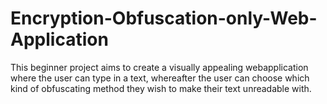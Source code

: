# Encryption-Obfuscation-only-Web-Application
This beginner project aims to create a visually appealing webapplication where the user can type in a text, whereafter the user can choose which kind of obfuscating method they wish to make their text unreadable with. 

